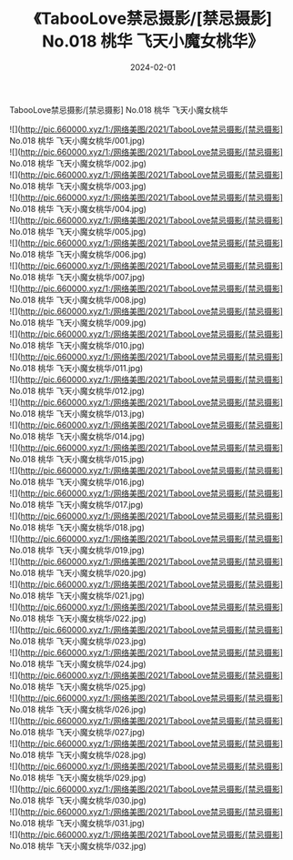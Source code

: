 ﻿---
layout: post
title:  《TabooLove禁忌摄影/[禁忌摄影] No.018 桃华 飞天小魔女桃华》
date:   2024-02-01
img: http://pic.660000.xyz/1:/网络美图/2021/TabooLove禁忌摄影/[禁忌摄影] No.018 桃华 飞天小魔女桃华/000.jpg
categories: [美女, 清纯, 唯美]
---

TabooLove禁忌摄影/[禁忌摄影] No.018 桃华 飞天小魔女桃华

 ![](http://pic.660000.xyz/1:/网络美图/2021/TabooLove禁忌摄影/[禁忌摄影] No.018 桃华 飞天小魔女桃华/001.jpg) <br>![](http://pic.660000.xyz/1:/网络美图/2021/TabooLove禁忌摄影/[禁忌摄影] No.018 桃华 飞天小魔女桃华/002.jpg) <br>![](http://pic.660000.xyz/1:/网络美图/2021/TabooLove禁忌摄影/[禁忌摄影] No.018 桃华 飞天小魔女桃华/003.jpg) <br>![](http://pic.660000.xyz/1:/网络美图/2021/TabooLove禁忌摄影/[禁忌摄影] No.018 桃华 飞天小魔女桃华/004.jpg) <br>![](http://pic.660000.xyz/1:/网络美图/2021/TabooLove禁忌摄影/[禁忌摄影] No.018 桃华 飞天小魔女桃华/005.jpg) <br>![](http://pic.660000.xyz/1:/网络美图/2021/TabooLove禁忌摄影/[禁忌摄影] No.018 桃华 飞天小魔女桃华/006.jpg) <br>![](http://pic.660000.xyz/1:/网络美图/2021/TabooLove禁忌摄影/[禁忌摄影] No.018 桃华 飞天小魔女桃华/007.jpg) <br>![](http://pic.660000.xyz/1:/网络美图/2021/TabooLove禁忌摄影/[禁忌摄影] No.018 桃华 飞天小魔女桃华/008.jpg) <br>![](http://pic.660000.xyz/1:/网络美图/2021/TabooLove禁忌摄影/[禁忌摄影] No.018 桃华 飞天小魔女桃华/009.jpg) <br>![](http://pic.660000.xyz/1:/网络美图/2021/TabooLove禁忌摄影/[禁忌摄影] No.018 桃华 飞天小魔女桃华/010.jpg) <br>![](http://pic.660000.xyz/1:/网络美图/2021/TabooLove禁忌摄影/[禁忌摄影] No.018 桃华 飞天小魔女桃华/011.jpg) <br>![](http://pic.660000.xyz/1:/网络美图/2021/TabooLove禁忌摄影/[禁忌摄影] No.018 桃华 飞天小魔女桃华/012.jpg) <br>![](http://pic.660000.xyz/1:/网络美图/2021/TabooLove禁忌摄影/[禁忌摄影] No.018 桃华 飞天小魔女桃华/013.jpg) <br>![](http://pic.660000.xyz/1:/网络美图/2021/TabooLove禁忌摄影/[禁忌摄影] No.018 桃华 飞天小魔女桃华/014.jpg) <br>![](http://pic.660000.xyz/1:/网络美图/2021/TabooLove禁忌摄影/[禁忌摄影] No.018 桃华 飞天小魔女桃华/015.jpg) <br>![](http://pic.660000.xyz/1:/网络美图/2021/TabooLove禁忌摄影/[禁忌摄影] No.018 桃华 飞天小魔女桃华/016.jpg) <br>![](http://pic.660000.xyz/1:/网络美图/2021/TabooLove禁忌摄影/[禁忌摄影] No.018 桃华 飞天小魔女桃华/017.jpg) <br>![](http://pic.660000.xyz/1:/网络美图/2021/TabooLove禁忌摄影/[禁忌摄影] No.018 桃华 飞天小魔女桃华/018.jpg) <br>![](http://pic.660000.xyz/1:/网络美图/2021/TabooLove禁忌摄影/[禁忌摄影] No.018 桃华 飞天小魔女桃华/019.jpg) <br>![](http://pic.660000.xyz/1:/网络美图/2021/TabooLove禁忌摄影/[禁忌摄影] No.018 桃华 飞天小魔女桃华/020.jpg) <br>![](http://pic.660000.xyz/1:/网络美图/2021/TabooLove禁忌摄影/[禁忌摄影] No.018 桃华 飞天小魔女桃华/021.jpg) <br>![](http://pic.660000.xyz/1:/网络美图/2021/TabooLove禁忌摄影/[禁忌摄影] No.018 桃华 飞天小魔女桃华/022.jpg) <br>![](http://pic.660000.xyz/1:/网络美图/2021/TabooLove禁忌摄影/[禁忌摄影] No.018 桃华 飞天小魔女桃华/023.jpg) <br>![](http://pic.660000.xyz/1:/网络美图/2021/TabooLove禁忌摄影/[禁忌摄影] No.018 桃华 飞天小魔女桃华/024.jpg) <br>![](http://pic.660000.xyz/1:/网络美图/2021/TabooLove禁忌摄影/[禁忌摄影] No.018 桃华 飞天小魔女桃华/025.jpg) <br>![](http://pic.660000.xyz/1:/网络美图/2021/TabooLove禁忌摄影/[禁忌摄影] No.018 桃华 飞天小魔女桃华/026.jpg) <br>![](http://pic.660000.xyz/1:/网络美图/2021/TabooLove禁忌摄影/[禁忌摄影] No.018 桃华 飞天小魔女桃华/027.jpg) <br>![](http://pic.660000.xyz/1:/网络美图/2021/TabooLove禁忌摄影/[禁忌摄影] No.018 桃华 飞天小魔女桃华/028.jpg) <br>![](http://pic.660000.xyz/1:/网络美图/2021/TabooLove禁忌摄影/[禁忌摄影] No.018 桃华 飞天小魔女桃华/029.jpg) <br>![](http://pic.660000.xyz/1:/网络美图/2021/TabooLove禁忌摄影/[禁忌摄影] No.018 桃华 飞天小魔女桃华/030.jpg) <br>![](http://pic.660000.xyz/1:/网络美图/2021/TabooLove禁忌摄影/[禁忌摄影] No.018 桃华 飞天小魔女桃华/031.jpg) <br>![](http://pic.660000.xyz/1:/网络美图/2021/TabooLove禁忌摄影/[禁忌摄影] No.018 桃华 飞天小魔女桃华/032.jpg) <br>